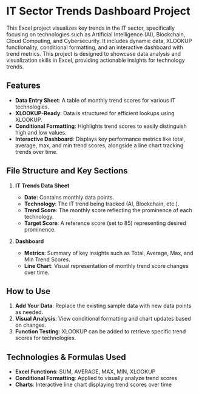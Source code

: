 # IT Sector Trends Dashboard Project

This Excel project visualizes key trends in the IT sector, specifically focusing on technologies such as Artificial Intelligence (AI), Blockchain, Cloud Computing, and Cybersecurity. It includes dynamic data, XLOOKUP functionality, conditional formatting, and an interactive dashboard with trend metrics. This project is designed to showcase data analysis and visualization skills in Excel, providing actionable insights for technology trends.

## Features

- **Data Entry Sheet**: A table of monthly trend scores for various IT technologies.
- **XLOOKUP-Ready**: Data is structured for efficient lookups using XLOOKUP.
- **Conditional Formatting**: Highlights trend scores to easily distinguish high and low values.
- **Interactive Dashboard**: Displays key performance metrics like total, average, max, and min trend scores, alongside a line chart tracking trends over time.

## File Structure and Key Sections

1. **IT Trends Data Sheet**
   - **Date**: Contains monthly data points.
   - **Technology**: The IT trend being tracked (AI, Blockchain, etc.).
   - **Trend Score**: The monthly score reflecting the prominence of each technology.
   - **Target Score**: A reference score (set to 85) representing desired prominence.

2. **Dashboard**
   - **Metrics**: Summary of key insights such as Total, Average, Max, and Min Trend Scores.
   - **Line Chart**: Visual representation of monthly trend score changes over time.

## How to Use

1. **Add Your Data**: Replace the existing sample data with new data points as needed.
2. **Visual Analysis**: View conditional formatting and chart updates based on changes.
3. **Function Testing**: XLOOKUP can be added to retrieve specific trend scores for technologies.
   
## Technologies & Formulas Used
- **Excel Functions**: SUM, AVERAGE, MAX, MIN, XLOOKUP
- **Conditional Formatting**: Applied to visually analyze trend scores
- **Charts**: Interactive line chart displaying trend scores over time
